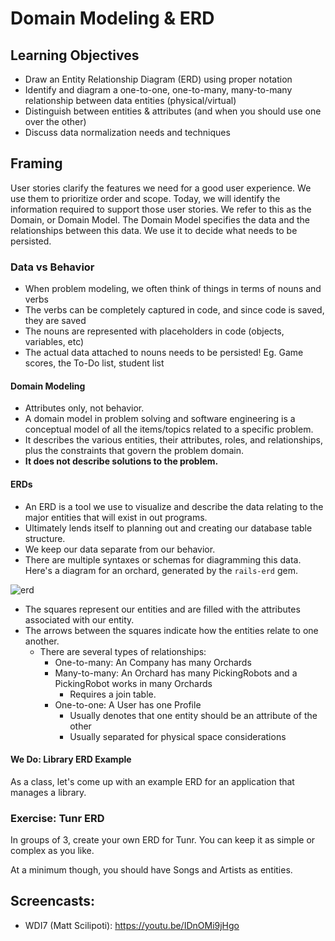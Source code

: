 # Domain Modeling & ERD

## Learning Objectives

- Draw an Entity Relationship Diagram (ERD) using proper notation
- Identify and diagram a one-to-one, one-to-many, many-to-many relationship between data entities (physical/virtual)
- Distinguish between entities & attributes (and when you should use one over the other)
- Discuss data normalization needs and techniques

## Framing

User stories clarify the features we need for a good user experience.  We use
them to prioritize order and scope.  Today, we will identify the information
required to support those user stories.  We refer to this as the Domain, or
Domain Model.  The Domain Model specifies the data and the relationships between
this data.  We use it to decide what needs to be persisted.

### Data vs Behavior

- When problem modeling, we often think of things in terms of nouns and verbs
- The verbs can be completely captured in code, and since code is saved, they are saved
- The nouns are represented with placeholders in code (objects, variables, etc)
- The actual data attached to nouns needs to be persisted! Eg. Game scores, the To-Do list, student list

#### Domain Modeling

- Attributes only, not behavior.
- A domain model in problem solving and software engineering is a conceptual
  model of all the items/topics related to a specific problem.
- It describes the various entities, their attributes, roles, and relationships,
  plus the constraints that govern the problem domain.
- __It does not describe solutions to the problem.__

#### ERDs

- An ERD is a tool we use to visualize and describe the data relating to the
  major entities that will exist in out programs.
- Ultimately lends itself to planning out and creating our database table
  structure.
- We keep our data separate from our behavior.
- There are multiple syntaxes or schemas for diagramming this data.  Here's a
  diagram for an orchard, generated by the `rails-erd` gem.

![erd](http://voormedia.github.io/rails-erd/images/orchard-bachman.png)

- The squares represent our entities and are filled with the attributes associated with our entity.
- The arrows between the squares indicate how the entities relate to one another.
  - There are several types of relationships:
    - One-to-many: An Company has many Orchards
    - Many-to-many: An Orchard has many PickingRobots and a PickingRobot works in many Orchards
      - Requires a join table.
    - One-to-one: A User has one Profile
      - Usually denotes that one entity should be an attribute of the other
      - Usually separated for physical space considerations

#### We Do: Library ERD Example

As a class, let's come up with an example ERD for an application that manages
a library.

### Exercise: Tunr ERD

In groups of 3, create your own ERD for Tunr. You can keep it as simple or
complex as you like.

At a minimum though, you should have Songs and Artists as entities.

## Screencasts:

- WDI7 (Matt Scilipoti): https://youtu.be/IDnOMi9jHgo
